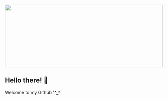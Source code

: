 <p align="center" style="width: 100%; height: 200px"><img style="width: 100%; height: 100%; object-fit: cover;" src="https://i.ibb.co.com/4dptyB8/pixel-sky.png"></p>

## Hello there! 👋
Welcome to my Github **'^_^**<br>
<!--I'm still learning<br>
<p align="left">
  <a href="https://github.com/Hamma-nyk">
    <img width="130px" src="https://skillicons.dev/icons?i=nodejs,php,cpp,python,html&theme=dark" />
  </a>
</p>-->
<!-- And i got this from <b>Hactoberfest</b> event!<br><br>
<div align="left">
  <img width="40px" src="https://www.holopin.io/_next/image?url=https%3A%2F%2Fassets.holopin.io%2FeyJidWNrZXQiOiJob2xvcGluLWFzc2V0cyIsImtleSI6ImFzc2V0cy9jbDhkNmZycXowMTgxMDltaGFleGpmczRwIiwiZWRpdHMiOnsicm90YXRlIjpudWxsfX0%3D&w=1920&q=75" />
  <img width="40px" src="https://www.holopin.io/_next/image?url=https%3A%2F%2Fassets.holopin.io%2FeyJidWNrZXQiOiJob2xvcGluLWFzc2V0cyIsImtleSI6ImFzc2V0cy9jbDhkODlvaTAwMDE3MDlpZjdsdWxhNHV5IiwiZWRpdHMiOnsicm90YXRlIjpudWxsfX0%3D&w=1920&q=75" />
  <img width="40px" src="https://www.holopin.io/_next/image?url=https%3A%2F%2Fassets.holopin.io%2FeyJidWNrZXQiOiJob2xvcGluLWFzc2V0cyIsImtleSI6ImFzc2V0cy9jbDhkOHRrZnAwMDMyMDlqbmtxZTF3dzVhIiwiZWRpdHMiOnsicm90YXRlIjpudWxsfX0%3D&w=1920&q=75" />
  <img width="40px" src="https://www.holopin.io/_next/image?url=https%3A%2F%2Fassets.holopin.io%2FeyJidWNrZXQiOiJob2xvcGluLWFzc2V0cyIsImtleSI6ImFzc2V0cy9jbDhkOHVrb3MwMDk0MDlqbnVuaGRhcDd3IiwiZWRpdHMiOnsicm90YXRlIjpudWxsfX0%3D&w=1920&q=75" />
</div> -->

<!--If you want to contact me, you can [click this](https://t.me/ikonyek) or [this](https://instagram.com/ikonyek).-->

<!---
### GitHub Stats :

![NCoders GitHub Stats](https://github-readme-stats.vercel.app/api?username=Hamma-nyk&icon_color=ffd000&hide_title=true&text_color=abf8ff&hide=stars&show_icons=true&bg_color=404040&theme=gruvbox&hide_border=true&title_color=ffffff)

Hamma-nyk/Hamma-nyk is a ✨ special ✨ repository because its `README.md` (this file) appears on your GitHub profile.
You can click the Preview link to take a look at your changes.
--->

